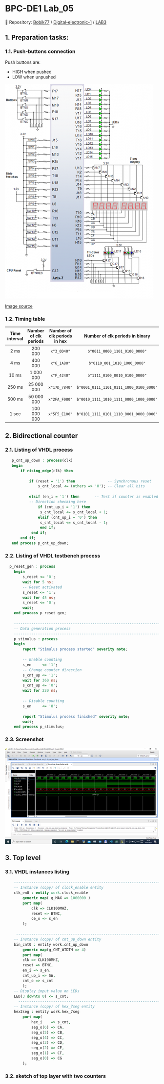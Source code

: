 # BPC-DE1 Lab_05
:paperclip: Repository:
[Bobik77](https://github.com/Bobik77) 
/
[Digital-electronic-1](https://github.com/Bobik77/Digital-electronics-1) 
/
[LAB3](https://github.com/Bobik77/Digital-electronics-1/tree/main/LAB_05)
## 1. Preparation tasks:
### 1.1. Push-buttons connection
Push buttons are:
- HIGH when pushed
- LOW when unpushed

![scheme](img/sw_led_scheme.png)

[Image source](https://reference.digilentinc.com/_media/reference/programmable-logic/nexys-a7/n4r.png?cache=) 

### 1.2. Timing table 

  | **Time interval** | **Number of clk periods** | **Number of clk periods in hex** | **Number of clk periods in binary** |
   | :-: | :-: | :-: | :-: |
   | 2&nbsp;ms | 200 000 | `x"3_0D40"` | `b"0011_0000_1101_0100_0000"` |
   | 4&nbsp;ms | 400 000 |`x"6_1A80"` | `b"0110_001_1010_1000_0000"` |
   | 10&nbsp;ms | 1 000 000 |`x"F_4240"`| `b"1111_0100_0010_0100_0000"` |
   | 250&nbsp;ms | 25 000 000 | `x"17D_7840"` | `b"0001_0111_1101_0111_1000_0100_0000"` |
   | 500&nbsp;ms | 50 000 000 | `x"2FA_F080"` | `b"0010_1111_1010_1111_0000_1000_0000"` |
   | 1&nbsp;sec | 100 000 000 | `x"5F5_E100"` | `b"0101_1111_0101_1110_0001_0000_0000"` |
## 2. Bidirectional counter
### 2.1. Listing of VHDL process
 ```vhdl
    p_cnt_up_down : process(clk)
    begin
        if rising_edge(clk) then
        
            if (reset = '1') then               -- Synchronous reset
                s_cnt_local <= (others => '0'); -- Clear all bits

            elsif (en_i = '1') then       -- Test if counter is enabled
            -- Direction checking here
                if (cnt_up_i = '1') then
                 s_cnt_local <= s_cnt_local + 1;
                elsif (cnt_up_i = '0') then
                 s_cnt_local <= s_cnt_local - 1;
                 end if;
             end if;
        end if;
    end process p_cnt_up_down;

```
### 2.2. Listing of VHDL testbench process
```vhdl
  p_reset_gen : process
    begin
        s_reset <= '0';
        wait for 5 ns;
        -- Reset activated
        s_reset <= '1';
        wait for 45 ns;
        s_reset <= '0';
        wait;
    end process p_reset_gen;

    --------------------------------------------------------------------
    -- Data generation process
    --------------------------------------------------------------------
    p_stimulus : process
    begin
        report "Stimulus process started" severity note;

        -- Enable counting
        s_en     <= '1';
        -- Change counter direction
        s_cnt_up <= '1';
        wait for 360 ns;
        s_cnt_up <= '0';
        wait for 220 ns;

        -- Disable counting
        s_en     <= '0';

        report "Stimulus process finished" severity note;
        wait;
    end process p_stimulus;
```
### 2.3. Screenshot
![waveform1](img/waveform1.png)
## 3. Top level
### 3.1. VHDL instances listing
```vhdl
    --------------------------------------------------------------------
    -- Instance (copy) of clock_enable entity
    clk_en0 : entity work.clock_enable
        generic map( g_MAX => 1000000 )
        port map(
            clk => CLK100MHZ,
            reset => BTNC,
            ce_o => s_en
        );
        
     --------------------------------------------------------------------
    -- Instance (copy) of cnt_up_down entity
    bin_cnt0 : entity work.cnt_up_down
        generic map(g_CNT_WIDTH => 4)
        port map(
        clk => CLK100MHZ,
        reset => BTNC,
        en_i => s_en,
        cnt_up_i => SW,
        cnt_o => s_cnt
        );
    -- Display input value on LEDs
    LED(3 downto 0) <= s_cnt;
      --------------------------------------------------------------------
    -- Instance (copy) of hex_7seg entity
    hex2seg : entity work.hex_7seg
        port map(
            hex_i    => s_cnt,
            seg_o(6) => CA,
            seg_o(5) => CB,
            seg_o(4) => CC,
            seg_o(3) => CD,
            seg_o(2) => CE,
            seg_o(1) => CF,
            seg_o(0) => CG
        );
```
### 3.2. sketch of top layer with two counters
